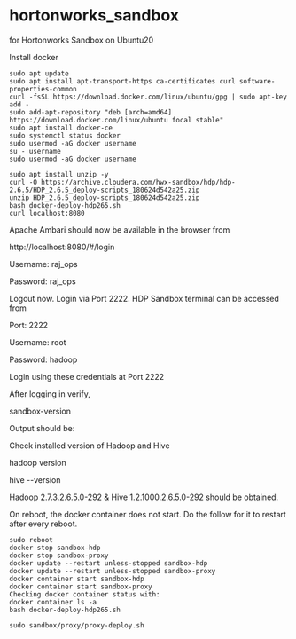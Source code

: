 # hortonworks_sandbox

for Hortonworks Sandbox on Ubuntu20

Install docker

```
sudo apt update
sudo apt install apt-transport-https ca-certificates curl software-properties-common
curl -fsSL https://download.docker.com/linux/ubuntu/gpg | sudo apt-key add -
sudo add-apt-repository "deb [arch=amd64] https://download.docker.com/linux/ubuntu focal stable"
sudo apt install docker-ce
sudo systemctl status docker
sudo usermod -aG docker username
su - username
sudo usermod -aG docker username
```

```
sudo apt install unzip -y
curl -O https://archive.cloudera.com/hwx-sandbox/hdp/hdp-2.6.5/HDP_2.6.5_deploy-scripts_180624d542a25.zip
unzip HDP_2.6.5_deploy-scripts_180624d542a25.zip
bash docker-deploy-hdp265.sh
curl localhost:8080
```

Apache Ambari should now be available in the browser from

http://localhost:8080/#/login

Username: raj_ops

Password: raj_ops

Logout now. Login via Port 2222. HDP Sandbox terminal can be accessed from

Port: 2222

Username: root

Password: hadoop

Login using these credentials at Port 2222

After logging in verify,

sandbox-version

Output should be:

Check installed version of Hadoop and Hive

hadoop version

hive --version

Hadoop 2.7.3.2.6.5.0-292 & Hive 1.2.1000.2.6.5.0-292 should be obtained.


On reboot, the docker container does not start. Do the follow for it to restart after every reboot.
```
sudo reboot
docker stop sandbox-hdp
docker stop sandbox-proxy
docker update --restart unless-stopped sandbox-hdp
docker update --restart unless-stopped sandbox-proxy
docker container start sandbox-hdp
docker container start sandbox-proxy
Checking docker container status with:
docker container ls -a
bash docker-deploy-hdp265.sh

sudo sandbox/proxy/proxy-deploy.sh
```

